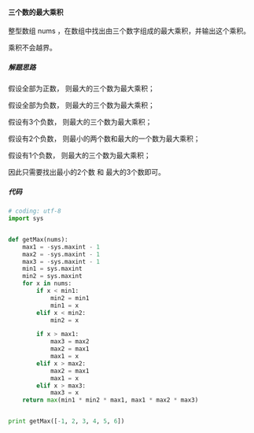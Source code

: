 #### 三个数的最大乘积 

整型数组 nums ，在数组中找出由三个数字组成的最大乘积，并输出这个乘积。

乘积不会越界。



##### 解题思路

假设全部为正数， 则最大的三个数为最大乘积；

假设全部为负数， 则最大的三个数为最大乘积；

假设有3个负数， 则最大的三个数为最大乘积；

假设有2个负数， 则最小的两个数和最大的一个数为最大乘积；

假设有1个负数， 则最大的三个数为最大乘积；

因此只需要找出最小的2个数 和 最大的3个数即可。



##### 代码

```python
# coding: utf-8
import sys


def getMax(nums):
    max1 = -sys.maxint - 1
    max2 = -sys.maxint - 1
    max3 = -sys.maxint - 1
    min1 = sys.maxint
    min2 = sys.maxint
    for x in nums:
        if x < min1:
            min2 = min1
            min1 = x
        elif x < min2:
            min2 = x

        if x > max1:
            max3 = max2
            max2 = max1
            max1 = x
        elif x > max2:
            max2 = max1
            max1 = x
        elif x > max3:
            max3 = x
    return max(min1 * min2 * max1, max1 * max2 * max3)


print getMax([-1, 2, 3, 4, 5, 6])

```

